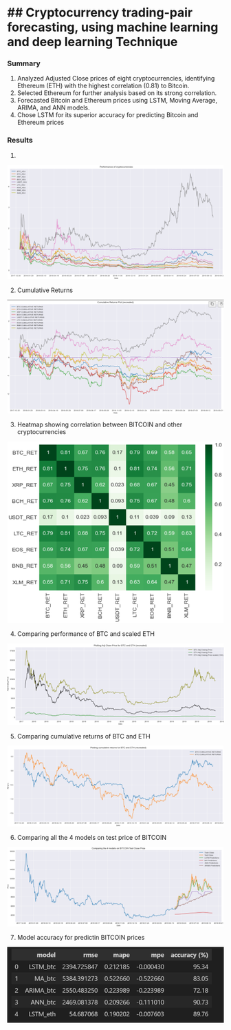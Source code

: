 # ## Cryptocurrency trading-pair forecasting, using machine learning and deep learning Technique 

### Summary

1. Analyzed Adjusted Close prices of eight cryptocurrencies, identifying Ethereum (ETH) with the highest
correlation (0.81) to Bitcoin.
2. Selected Ethereum for further analysis based on its strong correlation.
3. Forecasted Bitcoin and Ethereum prices using LSTM, Moving Average, ARIMA, and ANN models.
4. Chose LSTM for its superior accuracy for predicting Bitcoin and Ethereum prices

### Results 

1. 

![performance](images/performance.png) 

2. Cumulative Returns 

![cumuret](images/cumulative.png) 

3. Heatmap showing correlation between BITCOIN and other cryptocurrencies

![heatmap](images/heatmap.png) 

4. Comparing performance of BTC and scaled ETH

![scaled](images/scaled.png) 

5. Comparing cumulative returns of BTC and ETH

![btceth](images/btceth.png)

6. Comparing all the 4 models on test price of BITCOIN

![models](images/models.png)

7. Model accuracy for predictin BITCOIN prices

![accuracy](images/accuracy.png)